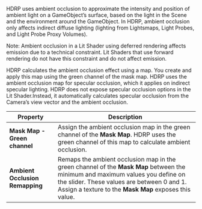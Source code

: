 HDRP uses ambient occlusion to approximate the intensity and position of ambient light on a GameObject’s surface, based on the light in the Scene and the environment around the GameObject. In HDRP, ambient occlusion only affects indirect diffuse lighting (lighting from Lightsmaps, Light Probes, and Light Probe Proxy Volumes).

Note: Ambient occlusion in a Lit Shader using deferred rendering affects emission due to a technical constraint. Lit Shaders that use forward rendering do not have this constraint and do not affect emission.

HDRP calculates the ambient occlusion effect using a map. You create and apply this map using the green channel of the mask map. HDRP uses the ambient occlusion map for specular occlusion, which it applies on indirect specular lighting. HDRP does not expose specular occlusion options in the Lit Shader.Instead, it automatically calculates specular occlusion from the Camera’s view vector and the ambient occlusion.

| Property                        | Description                                                  |
| ------------------------------- | ------------------------------------------------------------ |
| **Mask Map - Green channel**   | Assign the ambient occlusion map in the green channel of the **Mask Map**. HDRP uses the green channel of this map to calculate ambient occlusion. |
| **Ambient Occlusion Remapping** | Remaps the ambient occlusion map in the green channel of the **Mask Map** between the minimum and maximum values you define on the slider. These values are between 0 and 1. Assign a texture to the **Mask Map** exposes this value. |